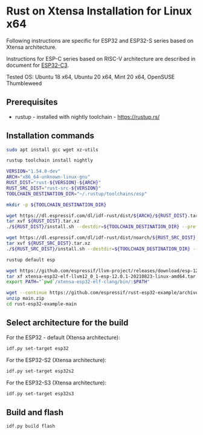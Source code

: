 # Rust on Xtensa Installation for Linux x64

Following instructions are specific for ESP32 and ESP32-S series based on Xtensa architecture.

Instructions for ESP-C series based on RISC-V architecture are described in document for [ESP32-C3](../README.md#esp32-c3).

Tested OS: Ubuntu 18 x64, Ubuntu 20 x64, Mint 20 x64, OpenSUSE Thumbleweed

## Prerequisites

- rustup - installed with nightly toolchain - https://rustup.rs/

## Installation commands

```sh
sudo apt install gcc wget xz-utils

rustup toolchain install nightly

VERSION="1.54.0-dev"
ARCH="x86_64-unknown-linux-gnu"
RUST_DIST="rust-${VERSION}-${ARCH}"
RUST_SRC_DIST="rust-src-${VERSION}"
TOOLCHAIN_DESTINATION_DIR="~/.rustup/toolchains/esp"

mkdir -p ${TOOLCHAIN_DESTINATION_DIR}

wget https://dl.espressif.com/dl/idf-rust/dist/${ARCH}/${RUST_DIST}.tar.xz
tar xvf ${RUST_DIST}.tar.xz
./${RUST_DIST}/install.sh --destdir=${TOOLCHAIN_DESTINATION_DIR} --prefix="" --without=rust-docs

wget https://dl.espressif.com/dl/idf-rust/dist/noarch/${RUST_SRC_DIST}.tar.xz
tar xvf ${RUST_SRC_DIST}.tar.xz
./${RUST_SRC_DIST}/install.sh --destdir=${TOOLCHAIN_DESTINATION_DIR} --prefix="" --without=rust-docs

rustup default esp

wget https://github.com/espressif/llvm-project/releases/download/esp-12.0.1-20210823/xtensa-esp32-elf-llvm12_0_1-esp-12.0.1-20210823-linux-amd64.tar.xz
tar xf xtensa-esp32-elf-llvm12_0_1-esp-12.0.1-20210823-linux-amd64.tar.xz
export PATH="`pwd`/xtensa-esp32-elf-clang/bin/:$PATH"

wget --continue https://github.com/espressif/rust-esp32-example/archive/refs/heads/main.zip
unzip main.zip
cd rust-esp32-example-main
```

## Select architecture for the build

For the ESP32 - default (Xtensa architecture):

```sh
idf.py set-target esp32
```

For the ESP32-S2 (Xtensa architecture):

```sh
idf.py set-target esp32s2
```

For the ESP32-S3 (Xtensa architecture):

```sh
idf.py set-target esp32s3
```

## Build and flash

```sh
idf.py build flash
```
